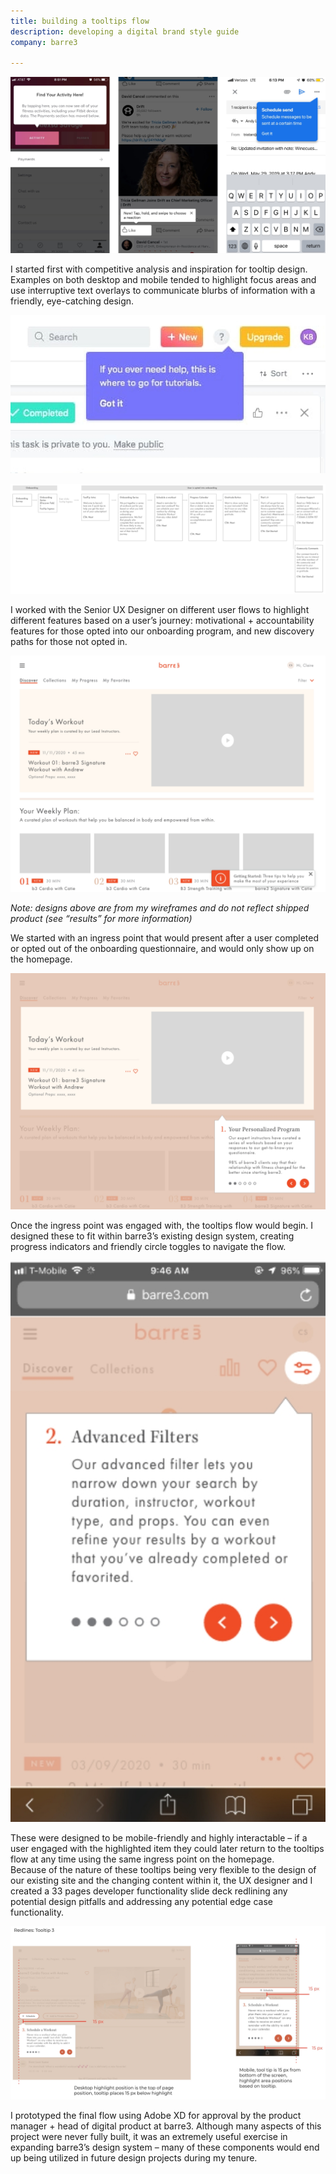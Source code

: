 ```yaml
---
title: building a tooltips flow
description: developing a digital brand style guide
company: barre3

---
```


![img](./schedule_sent.jpg)

<div class="flex items-center gap-8">
  <div class="flex-1">
  I started first with competitive analysis and inspiration for tooltip design. Examples on both desktop and mobile tended to highlight focus areas and use interruptive text overlays to communicate blurbs of information with a friendly, eye-catching design.
  </div>

  <div class="flex-1">

  ![img](./asana_tooltips.jpg)
  </div>
</div>


![img](./onboard_chart.jpg)

I worked with the Senior UX Designer on different user flows to highlight different features based on a user’s journey: motivational + accountability features for those opted into our onboarding program, and new discovery paths for those not opted in.

![img](./tooltip_1_desktop.jpg)

_Note: designs above are from my wireframes and do not reflect shipped product (see “results” for more information)_

We started with an ingress point that would present after a user completed or opted out of the onboarding questionnaire, and would only show up on the homepage.

![img](./tooltip_2_desktop.jpg)

Once the ingress point was engaged with, the tooltips flow would begin. I designed these to fit within barre3’s existing design system, creating progress indicators and friendly circle toggles to navigate the flow.

<div class="flex gap-8">

  <div class="flex-1">

  ![img](./tooltip_mobile.jpg)
  </div>

  <div class="flex-1">
  These were designed to be mobile-friendly and highly interactable – if a user engaged with the highlighted item they could later return to the tooltips flow at any time using the same ingress point on the homepage.<br>
  Because of the nature of these tooltips being very flexible to the design of our existing site and the changing content within it, the UX designer and I created a 33 pages developer functionality slide deck redlining any potential design pitfalls and addressing any potential edge case functionality.
  </div>

</div>

![img](./tooltips.jpg)

I prototyped the final flow using Adobe XD for approval by the product manager + head of digital product at barre3. Although many aspects of this project were never fully built, it was an extremely useful exercise in expanding barre3’s design system – many of these components would end up being utilized in future design projects during my tenure.
